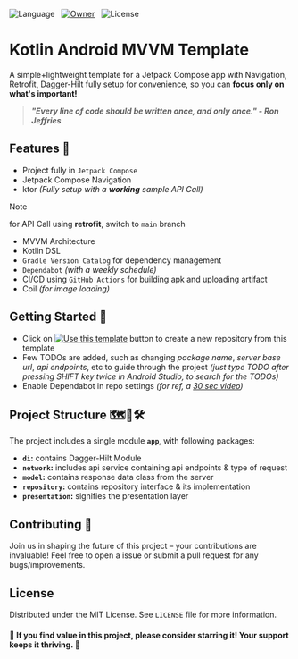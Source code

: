 ![Language](https://img.shields.io/github/languages/top/its-me-debk007/kotlin-android-mvvm-template?color=B125EA&logo=kotlin&style=social)&nbsp;&nbsp;
[![Owner](https://img.shields.io/badge/by-its--me--debk007-brightgreen?logo=github&style=social)](https://github.com/its-me-debk007)&nbsp;&nbsp;
![License](https://img.shields.io/github/license/its-me-debk007/kotlin-android-mvvm-template.svg?style=social)

# Kotlin Android MVVM Template

A simple+lightweight template for a Jetpack Compose app with Navigation, Retrofit, Dagger-Hilt fully setup for convenience, so you can **focus only on what's important!**

> ***"Every line of code should be written once, and only once." - Ron Jeffries***


## Features 🎨

- Project fully in `Jetpack Compose`
- Jetpack Compose Navigation
- ktor *(Fully setup with a **working** sample API Call)*
> [!NOTE]
> for API Call using **retrofit**, switch to `main` branch
- MVVM Architecture
- Kotlin DSL
- `Gradle Version Catalog` for dependency management
- `Dependabot` *(with a weekly schedule)*
- CI/CD using `GitHub Actions` for building apk and uploading artifact
- Coil *(for image loading)*


## Getting Started 👣

- Click on [![Use this template](https://img.shields.io/badge/-Use%20this%20template-499D95?style=for-the-badge)](https://github.com/new?template_name=kotlin-android-mvvm-template&template_owner=its-me-debk007) button to create a new repository from this template
- Few TODOs are added, such as changing *package name*, *server base url*, *api endpoints*, etc to guide through the project *(just type TODO after pressing SHIFT key twice in Android Studio, to search for the TODOs)*
- Enable Dependabot in repo settings *(for ref, a [30 sec video](https://www.youtube.com/watch?v=yvXKlDgiGHo))*


## Project Structure 🗺️📐🛠️

The project includes a single module **`app`**, with following packages:

- **`di`:** contains Dagger-Hilt Module
- **`network`:** includes api service containing api endpoints & type of request
- **`model`:** contains response data class from the server
- **`repository`:** contains repository interface & its implementation
- **`presentation`:** signifies the presentation layer

## Contributing 🤝

Join us in shaping the future of this project – your contributions are invaluable! Feel free to open a issue or submit a pull request for any bugs/improvements.

## License

Distributed under the MIT License. See `LICENSE` file for more information.

#### 🌟 If you find value in this project, please consider starring it! Your support keeps it thriving. 🚀
